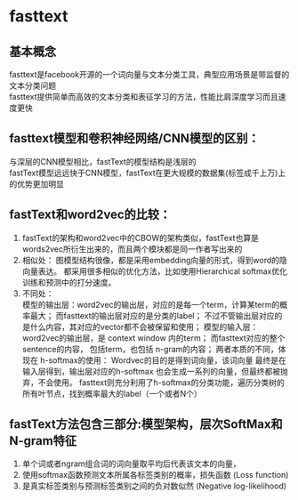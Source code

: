 # fasttext

## 基本概念
fasttext是facebook开源的一个词向量与文本分类工具，典型应用场景是带监督的文本分类问题  
fasttext提供简单而高效的文本分类和表征学习的方法，性能比肩深度学习而且速度更快  

## fasttext模型和卷积神经网络/CNN模型的区别：
与深层的CNN模型相比，fastText的模型结构是浅层的  
fastText模型远远快于CNN模型，fastText在更大规模的数据集(标签成千上万)上的优势更加明显  

## fastText和word2vec的比较：
1. fastText的架构和word2vec中的CBOW的架构类似，fastText也算是words2vec所衍生出来的，而且两个模块都是同一作者写出来的  
2. 相似处：
图模型结构很像，都是采用embedding向量的形式，得到word的隐向量表达。
都采用很多相似的优化方法，比如使用Hierarchical softmax优化训练和预测中的打分速度。
3. 不同处：  
模型的输出层：word2vec的输出层，对应的是每一个term，计算某term的概率最大；
而fasttext的输出层对应的是分类的label；
不过不管输出层对应的是什么内容，其对应的vector都不会被保留和使用；
模型的输入层：word2vec的输出层，是 context window 内的term；
而fasttext对应的整个sentence的内容，
包括term，也包括 n-gram的内容；
两者本质的不同，体现在 h-softmax的使用：
Wordvec的目的是得到词向量，该词向量 最终是在输入层得到，输出层对应的h-softmax 
也会生成一系列的向量，但最终都被抛弃，不会使用。
fasttext则充分利用了h-softmax的分类功能，遍历分类树的所有叶节点，找到概率最大的label（一个或者N个）

## fastText方法包含三部分:模型架构，层次SoftMax和N-gram特征
1. 单个词或者ngram组合词的词向量取平均后代表该文本的向量，
2. 使用softmax函数预测文本所属各标签类别的概率，损失函数 (Loss function) 
3. 是真实标签类别与预测标签类别之间的负对数似然 (Negative log-likelihood)

